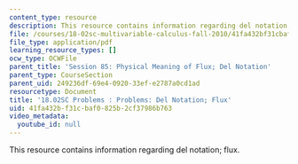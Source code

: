 ```yaml
---
content_type: resource
description: This resource contains information regarding del notation; flux.
file: /courses/18-02sc-multivariable-calculus-fall-2010/41fa432bf31cbaf0825b2cf37986b763_MIT18_02SC_pb_85_quest.pdf
file_type: application/pdf
learning_resource_types: []
ocw_type: OCWFile
parent_title: 'Session 85: Physical Meaning of Flux; Del Notation'
parent_type: CourseSection
parent_uid: 249236df-69e4-0920-33ef-e2787a0cd1ad
resourcetype: Document
title: '18.02SC Problems : Problems: Del Notation; Flux'
uid: 41fa432b-f31c-baf0-825b-2cf37986b763
video_metadata:
  youtube_id: null
---
```

This resource contains information regarding del notation; flux.

